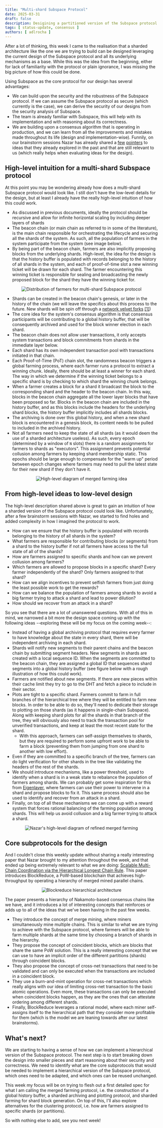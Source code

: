 ```yaml
---
title: "Multi-shard Subspace Protocol"
date: 2025-03-31
draft: false
description: Desigining a partitioned version of the Subspace protocol for increased scalability.
tags: [ status-update, consensus ]
authors: [ adlrocha ]
---
```


After a lot of thinking, this week I came to the realisation that a sharded architecture like the one we are trying to build can be designed leveraging the current design of the Subspace protocol and all its underlying mechanisms as a base. While this was the idea from the beginning, either for lack of familiarity with the protocol or plain ignorance, I was missing the big picture of how this could be done.

<!--more-->

Using Subspace as the core protocol for our design has several advantages:
- We can build upon the security and the robustness of the Subspace protocol. If we can assume the Subspace protocol as secure (which currently is the case), we can derive the security of our designs from the security analysis of Subspace.
- The team is already familiar with Subspace, this will help with its implementation and with reasoning about its correctness.
- We are building upon a consensus algorithm that is operating in production, and we can learn from all the improvements and mistakes made throughout its life (design and implementation-wise). Funnily, on our brainstorm sessions Nazar has already shared a [few](https://forum.autonomys.xyz/t/farmer-equivocation-is-problematic/3063?u=nazar-pc) [pointers](https://forum.autonomys.xyz/t/change-derivation-of-pospace-seed-and-hdd-compatible-exploit/4438?u=nazar-pc) to ideas that they already explored in the past and that are still relevant to us (which really helps when evaluating ideas for the design).


## High-level intuition for a multi-shard Subspace protocol
At this point you may be wondering already how does a multi-shard Subspace protocol would look like. I still don't have the low-level details for the design, but at least I already have the really high-level intuition of how this could work. 
- As discussed in previous documents, ideally the protocol should be recursive and allow for infinite horizontal scaling by including deeper layers of shards
- The beacon chain (or main chain as referred to in some of the literature), is the main chain responsible for orchestrating the lifecycle and securing all the shards of the system. As such, all the population of farmers in the system participate from the system (see image below).
- By being part of the beacon chain, farmers are also implicitly proposing blocks from the underlying shards. High-level, the idea for the design is that the history buffer is populated with records belonging to the history of all shards in the system, and each of proof-of-time slot a new winning ticket will be drawn for each shard. The farmer encountering this winning ticket is responsible for sealing and broadcasting the newly proposed block for the shard they have the winning ticket for.

<p align="center">
<img alt="Distribution of farmers for multi-shard Subspace protocol" src="2025-03-31-farmer-distribution.png"></img>
</p>

- Shards can be created in the beacon chain's genesis, or later in the history of the chain (we will leave the specifics about this process to the future. New shards will be spin off through a [network velvet forks](https://www.nmkr.io/glossary/velvet-fork-in-blockchain) [[1]]())
- The core idea for the system's consensus algorithm is that consensus participants will be contributing to a global history buffer, that will be consequently archived and used for the block winner election in each shard.
- The beacon chain does not allow user transactions, it only accepts system transactions and block commitments from shards in the immediate layer below.
- Each shard has its own independent transaction pool with transactions initiated in that chain.
- Each Proof-of-Time (PoT) chain slot, the randomness beacon triggers a global farming process, where each farmer runs a protocol to extract a winning chunk. Ideally, there should be at least a winner for each shard. The way in which we determine if the winning ticket belongs to a specific shard is by checking to which shard the winning chunk belongs.
- When a farmer creates a block for a shard it broadcast the block to the corresponding shard and the header to the beacon chain. In this way, blocks in the beacon chain aggregate all the lower layer blocks that have been proposed so far. Blocks in the beacon chain are included in the history buffer, and as this blocks include the headers for the underlying shard blocks, the history buffer implicitly includes all shards blocks.
- The archiving is done over this global history, and when a new shard block is encountered in a genesis block, its content needs to be pulled to included in the archived history. 
- Not all farmers need to keep the state of all shards (as it would deem the use of a sharded architecture useless). As such, every epoch (determined by a window of `N` slots) there is a random assignments for farmers to shards as "executors". This assignment prevents potential collusion among farmers by keeping shard membership static. This epochs should be large enough to compensate for the "warm up" period between epoch changes where farmers may need to pull the latest state for their new shard if they don't have it.

<p align="center">
<img alt="High-level diagram of merged farming idea" src="2025-03-31-merged-farming-idea.png"></img>
</p>

## From high-level ideas to low-level design
The high-level description shared above is great to gain an intuition of how a sharded version of the Subspace protocol could look like. Unfortunately, after a few brainstorm sessions with Nazar, we started to find holes and added complexity in how I imagined the protocol to work.
- How can we ensure that the history buffer is populated with records belonging to the history of all shards in the system?
- What farmers are responsible for contributing blocks (or segments) from a shard to the history buffer if not all farmers have access to the full state of all of the shards?
- How are farmers assigned to specific shards and how can we prevent collusion among farmers?
- Which farmers are allowed to propose blocks in a specific shard? Every farmer independently of the shard? Only farmers assigned to that shard?
- How can we align incentives to prevent selfish farmers from just doing the least possible work to get the rewards?
- How can we balance the population of farmers among shards to avoid a big farmer trying to attack a shard and lead to power dilution?
- How should we recover from an attack in a shard?

So you see that there are a lot of unanswered questions. With all of this in mind, we narrowed a bit more the design space coming up with the following ideas --exploring these will be my focus on the coming week--:
- Instead of having a global archiving protocol that requires every farmer to have knowledge about the state in every shard, there will be independent archiving in each shard. 
- Shards will notify new segments to their parent chains and the beacon chain by submitting segment headers. New segments in shards are created with a local sequence ID. When the segments are committed to the beacon chain, they are assigned a global ID that sequences shard segments into a global history buffer (see figure below with a rough illustration of how this could work).
- Farmers are notified about new segments. If there are new pieces within their cache limit they try to go to the DHT and fetch a piece to include in their sector.
- Plots are tight to a specific shard. Farmers commit to farm in full branches of the hierarchical tree where they will be entitled to farm new blocks. In order to be able to do so, they'll need to dedicate their storage to plotting on those shards (as it happens in single-chain Subspace). Along with keeping shard plots for all the shards in that branch of the tree, they will obviously also need to track the transaction pool for unverified transactions, and keep at least the most recent state for the shard.
	- With this approach, farmers can self-assign themselves to shards, but they are required to perform some upfront work to be able to farm a block (preventing them from jumping from one shard to another with low effort).
- Even if they are committed to a specific branch of the tree, farmers can do light verification for other shards in the tree like validating the headers of the rest of the shards.
- We should introduce mechanisms, like a power threshold, used to identify when a shard is in a weak state to rebalance the population of farmers among shards. We can probably get some inspiration for this from [Eigenlayer](https://eigenlayer.xyz/), where farmers can use their power to intervene in a shard and propose blocks to fix it. This same process should also be used to identify and recover from an attack in a shard.
- Finally, on top of all these mechanisms we can come up with a reward system that forces rational balancing of the farming population among shards. This will help us avoid collusion and a big farmer trying to attack a shard.

<p align="center">
<img alt="Nazar's high-level diagram of refined merged farming" src="./images/2025-03-31-nazar-diagram.png"></img>
</p>

## Core subprotocols for the design
And I couldn't close this weekly update without sharing a really interesting paper that Nazar brought to my attention throughout the week, and that ended up being extremely relevant to what we are doing: [Scalable Multi-Chain Coordination via the Hierarchical Longest Chain Rule](https://ieeexplore.ieee.org/document/9881846). This paper introduces BlockReduce, a PoW-based blockchain that achieves high-throughput by operating a hierarchy of merged mined parallel chains.


<p align="center">
<img alt="Blockreduce hierarchical architecture" src="2025-03-31-blockreduce-image.png"></img>
</p>

The paper presents a hierarchy of Nakamoto-based consensus chains like we have, and it introduces a lot of interesting concepts that reinforces or adds up to all of the ideas that we've been having in the past few weeks.
- They introduce the concept of merge mining, where miners simultaneously mine multiple chains. This is similar to what we are trying to achieve with the Subspace protocol, where farmers will be able to farm multiple shards at the same time by choosing a branch of shards in the hierarchy.
- They propose the concept of coincident blocks, which are blocks that share the same PoW solution. This is a really interesting concept that we can use to have an implicit order of the different partitions (shards) through coincident blocks.
- They also propose the concept of cross-net transactions that need to be validated and can only be executed when the transactions are included in a coincident block.
- They use a burn-and-mint operation for cross-net transactions which really aligns with our idea of limiting cross-net transaction to the basic atomic operations. Even more, these transactions can only be executed when coincident blocks happen, as they are the ones that can attestate ordering among different shards.
- Finally, BlockReduce leverages a rational model, where each miner self-assigns itself to the hierarchical path that they consider more profitable for them (which is the model we are leaning towards after our latest brainstorms).

## What's next?
We are starting to having a sense of how we can implement a hierarchical version of the Subspace protocol. The next step is to start breaking down the design into smaller pieces and start reasoning about their security and correctness. We need to identify what are the core subprotocols that would be needed to implement a hierarchical version of the Subspace protocol, which ones need to be adapted, and which ones can be reused unchanged.

This week my focus will be on trying to flesh out a first detailed spec for what I am calling the merged farming protocol, i.e. the construction of a global history buffer, a sharded archiving and plotting protocol, and sharded farming for shard block generation. On top of this, I'll also explore alternatives for the clustering protocol, i.e. how are farmers assigned to specific shards (or partitions).

So with nothing else to add, see you next week!
